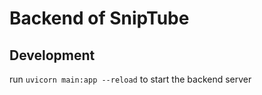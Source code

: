 # Backend of SnipTube

## Development

run `uvicorn main:app --reload` to start the backend server

